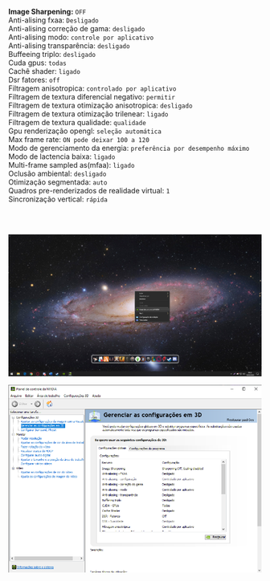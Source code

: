 **Image Sharpening:** ``OFF``<br>
Anti-alising fxaa: ``Desligado``<br>
Anti-alising correção de gama: ``desligado``<br>
Anti-alising modo: ``controle por aplicativo``<br>
Anti-alising transparência: ``desligado``<br>
Buffeeing triplo: ``desligado``<br>
Cuda gpus: ``todas``<br>
Cachê shader: ``ligado``<br>
Dsr fatores: ``off``<br>
Filtragem anisotropica: ``controlado por aplicativo``<br>
Filtragem de textura diferencial negativo: ``permitir``<br>
Filtragem de textura otimização anisotropica: ``desligado``<br>
Filtragem de textura otimização trilenear: ``ligado``<br>
Filtragem de textura qualidade: ``qualidade``<br>
Gpu renderização opengl: ``seleção automática``<br>
Max frame rate: ``ON pode deixar 100 a 120``<br>
Modo de gerenciamento da energia: ``preferência por desempenho máximo``<br>
Modo de lactencia baixa: ``ligado``<br>
Multi-frame sampled as(mfaa): ``ligado``<br>
Oclusão ambiental: ``desligado``<br>
Otimização segmentada: ``auto``<br>
Quadros pre-renderizados de realidade virtual: ``1``<br>
Sincronização vertical: ``rápida``<br>

<br><br>

![alt text](https://raw.githubusercontent.com/CrazyTos/The-Guild-Utils/main/NVIDIA/Configura%C3%A7%C3%B5es-Painel-NVIDIA/img/01.png "01.png")

![alt text](https://raw.githubusercontent.com/CrazyTos/The-Guild-Utils/main/NVIDIA/Configura%C3%A7%C3%B5es-Painel-NVIDIA/img/02.png "02.png")
